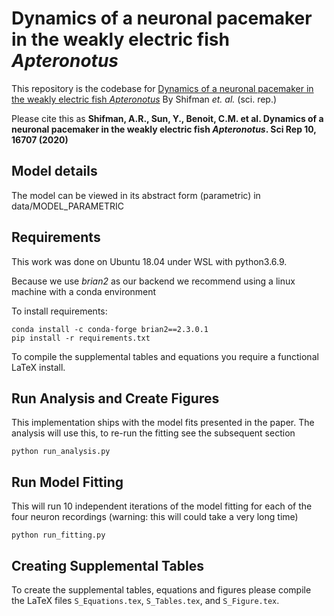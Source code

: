 # Dynamics of a neuronal pacemaker in the weakly electric fish *Apteronotus*

This repository is the codebase for [Dynamics of a neuronal pacemaker in the weakly electric fish *Apteronotus*](https://www.nature.com/articles/s41598-020-73566-3) By Shifman *et. al.* (sci. rep.)

Please cite this as **Shifman, A.R., Sun, Y., Benoit, C.M. et al. Dynamics of a neuronal pacemaker in the weakly electric fish *Apteronotus*. Sci Rep 10, 16707 (2020)**

## Model details
The model can be viewed in its abstract form (parametric) in data/MODEL_PARAMETRIC

## Requirements

This work was done on Ubuntu 18.04 under WSL with python3.6.9.

Because we use *brian2* as our backend we recommend using a linux machine with a conda environment

To install requirements:

```
conda install -c conda-forge brian2==2.3.0.1
pip install -r requirements.txt
```

To compile the supplemental tables and equations you require a functional LaTeX install. 

## Run Analysis and Create Figures

This implementation ships with the model fits presented in the paper. The analysis will use this, to re-run the fitting see the subsequent section
```
python run_analysis.py
``` 

## Run Model Fitting

This will run 10 independent iterations of the model fitting for each of the four neuron recordings (warning: this will could take a very long time)
```
python run_fitting.py
```

## Creating Supplemental Tables

To create the supplemental tables, equations and figures please compile the LaTeX files `S_Equations.tex`, `S_Tables.tex`, and `S_Figure.tex`.

